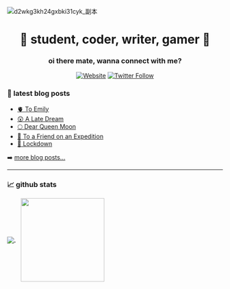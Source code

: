 ![d2wkg3kh24gxbki31cyk_副本](https://user-images.githubusercontent.com/56480008/154952851-3a787f08-926f-4d7b-85ff-e33728a6e520.jpg)

<h1 align="center">🦄 student, coder, writer, gamer 🦄</h1>
<h3 align="center">oi there mate, wanna connect with me?</h3>

<div align="center">
  
  [![Website](https://img.shields.io/website?label=blog.knowscount.cc&style=for-the-badge&url=https%3A%2F%2Fblog.knowscount.cc)](https://blog.knowscount.cc)
  [![Twitter Follow](https://img.shields.io/twitter/follow/KnowsCount?color=1DA1F2&logo=twitter&style=for-the-badge)](https://twitter.com/knowscount)
  
</div>

### 📔 latest blog posts

<!-- BLOG-POST-LIST:START -->
- [🫀 To Emily](https://blog.knowscount.cc/to-emily/)
- [😲 A Late Dream](https://blog.knowscount.cc/a-late-dream/)
- [🌕 Dear Queen Moon](https://blog.knowscount.cc/dear-queen-moon/)
- [🧳 To a Friend on an Expedition](https://blog.knowscount.cc/to-a-friend-after-an-expedition/)
- [🥲 Lockdown](https://blog.knowscount.cc/lockdown/)
<!-- BLOG-POST-LIST:END -->

➡️ [more blog posts...](https://blog.knowscount.vercel.app)

---

### 📈 github stats

<!-- ![KnowsCount's github stats](https://github-readme-stats.vercel.app/api?username=KnowsCount&count_private=true&theme=dark&show_icons=true) -->
<a href="https://github.com/anuraghazra/github-readme-stats">
  <img align="center" src="https://github-readme-stats.vercel.app/api?username=KnowsCount&count_private=true&theme=dark&show_icons=true" />
</a>
&nbsp;&nbsp;
<a href="https://github.com/anuraghazra/convoychat">
  <img height="195px" align="center" src="https://github-readme-stats.vercel.app/api/top-langs/?username=knowscount&theme=dark&layout=compact&exclude_repo=blog" />
</a>
